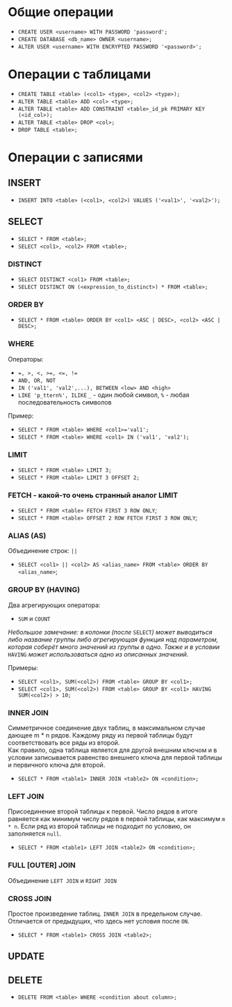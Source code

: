 # Общие операции
* `CREATE USER <username> WITH PASSWORD 'password';`
* `CREATE DATABASE <db_name> OWNER <username>;`
* `ALTER USER <username> WITH ENCRYPTED PASSWORD '<password>';`

# Операции с таблицами
* `CREATE TABLE <table> (<col1> <type>, <col2> <type>);`
* `ALTER TABLE <table> ADD <col> <type>;`
* `ALTER TABLE <table> ADD CONSTRAINT <table>_id_pk PRIMARY KEY (<id_col>);`
* `ALTER TABLE <table> DROP <col>;`
* `DROP TABLE <table>;`

# Операции с записями

## INSERT
* `INSERT INTO <table> (<col1>, <col2>) VALUES ('<val1>', '<val2>');`

## SELECT
* `SELECT * FROM <table>;`
* `SELECT <col1>, <col2> FROM <table>;`

### DISTINCT
* `SELECT DISTINCT <col1> FROM <table>;`
* `SELECT DISTINCT ON (<expression_to_distinct>) * FROM <table>;`

### ORDER BY
* `SELECT * FROM <table> ORDER BY <col1> <ASC | DESC>, <col2> <ASC | DESC>;`

### WHERE
Операторы:
* `=, >, <, >=, <=, !=`
* `AND, OR, NOT`
* `IN ('val1', 'val2',...), BETWEEN <low> AND <high>`
* `LIKE 'p_ttern%', ILIKE` `_` - один любой символ, `%` - любая последовательность символов

Пример:
* `SELECT * FROM <table> WHERE <col1>='val1';`
* `SELECT * FROM <table> WHERE <col1> IN ('val1', 'val2');`

### LIMIT
* `SELECT * FROM <table> LIMIT 3;`
* `SELECT * FROM <table> LIMIT 3 OFFSET 2;`

### FETCH - какой-то очень странный аналог LIMIT
* `SELECT * FROM <table> FETCH FIRST 3 ROW ONLY`;
* `SELECT * FROM <table> OFFSET 2 ROW FETCH FIRST 3 ROW ONLY`;

### ALIAS (AS)
Объединение строк: `||`
* `SELECT <col1> || <col2> AS <alias_name> FROM <table> ORDER BY <alias_name>`;

### GROUP BY (HAVING)
Два агрегирующих оператора:
* `SUM` и `COUNT`

_Небольшое замечание: в колонки (после_ `SELECT`_) может выводиться либо название группы либо агрегирующая функция над параметром, которая соберёт много значений из группы в одно. Также и в условии_ `HAVING` _может использоваться одно из описанных значений._

Примеры:
* `SELECT <col1>, SUM(<col2>) FROM <table> GROUP BY <col1>;`
* `SELECT <col1>, SUM(<col2>) FROM <table> GROUP BY <col1> HAVING SUM(<col2>) > 10;`

### INNER JOIN
Симметричное соединение двух таблиц, в максимальном случае дающее m * n рядов. Каждому ряду из первой таблицы будут соответствовать все ряды из второй.  
Как правило, одна таблица является для другой внешним ключом и в условии записывается равенство внешнего ключа для первой таблицы и первичного ключа для второй.
* `SELECT * FROM <table1> INNER JOIN <table2> ON <condition>;`

### LEFT JOIN
Присоединение второй таблицы к первой. Число рядов в итоге равняется как минимум числу рядов в первой таблицы, как максимум `m * n`. Если ряд из второй таблицы не подходит по условию, он заполняется `null`.
* `SELECT * FROM <table1> LEFT JOIN <table2> ON <condition>;`

### FULL [OUTER] JOIN
Объединение `LEFT JOIN` и `RIGHT JOIN`

### CROSS JOIN
Простое произведение таблиц. `INNER JOIN` в предельном случае. Отличается от предыдущих, что здесь нет условия после `ON`.
* `SELECT * FROM <table1> CROSS JOIN <table2>;`

## UPDATE


## DELETE
* `DELETE FROM <table> WHERE <condition about column>;`